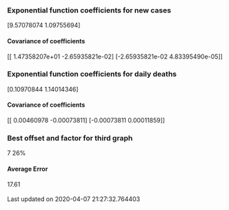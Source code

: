 <h3>Exponential function coefficients for new cases</h3>
[9.57078074 1.09755694]
<h4>Covariance of coefficients</h4>
[[ 1.47358207e+01 -2.65935821e-02]
 [-2.65935821e-02  4.83395490e-05]]
<h3>Exponential function coefficients for daily deaths</h3>
[0.10970844 1.14014346]
<h4>Covariance of coefficients</h4>
[[ 0.00460978 -0.00073811]
 [-0.00073811  0.00011859]] <br/>
<h3>Best offset and factor for third graph</h3>
7 26%
<h4>Average Error</h4>
17.61
<br /><br />Last updated on 2020-04-07 21:27:32.764403
